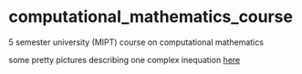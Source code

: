 # computational_mathematics_course
5 semester university (MIPT) course on computational mathematics

some pretty pictures describing one complex inequation [here](https://github.com/mipt-alexa/computational-math-course/blob/main/10_theme_7_4.ipynb) 
